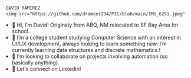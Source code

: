      DAVID RAMIREZ
     <img src="https://github.com/dramces234/PIC/blob/main/IMG_6251.jpeg"
- 👋 Hi, I’m David! Originaly from ABQ, NM relocated to SF Bay Area for school.
- 👀 I’m a college student studying Computer Science with an interest in UI/UX development, always looking to learn something new. I’m currently learning data structures and discrete mathematics !
- 💞️ I’m looking to collaborate on projects involving automation (so basically anything) 
- 👻 Let's connect on LinkedIn!
<!---
dramces234/dramces234 is a ✨ special ✨ repository because its `README.md` (this file) appears on your GitHub profile.
You can click the Preview link to take a look at your changes.
--->
